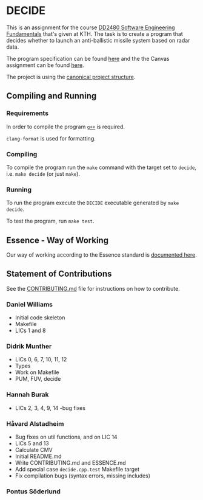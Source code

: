 # DECIDE

This is an assignment for the course [DD2480 Software Engineering Fundamentals](https://www.kth.se/student/kurser/kurs/DD2480?l=en) that's given at KTH. The task is to create a program that decides whether to launch an anti-ballistic missile system based on radar data.

The program specification can be found [here](./decide.pdf) and the the Canvas assignment can be found [here](https://canvas.kth.se/courses/37918/assignments/235345).

The project is using the [canonical project structure](https://www.open-std.org/jtc1/sc22/wg21/docs/papers/2018/p1204r0.html).

## Compiling and Running

### Requirements

In order to compile the program [`g++`](https://gcc.gnu.org/) is required.

`clang-format` is used for formatting.

### Compiling

To compile the program run the `make` command with the target set to `decide`, i.e. `make decide` (or just `make`).

### Running

To run the program execute the `DECIDE` executable generated by `make decide`.

To test the program, run `make test`.

## Essence - Way of Working

Our way of working according to the Essence standard is [documented here](./ESSENCE.md).

## Statement of Contributions

See the [CONTRIBUTING.md](./CONTRIBUTING.md) file for instructions on how to contribute.

### Daniel Williams
- Initial code skeleton
- Makefile
- LICs 1 and 8

### Didrik Munther
- LICs 0, 6, 7, 10, 11, 12
- Types
- Work on Makefile
- PUM, FUV, decide

### Hannah Burak
- LICs 2, 3, 4, 9, 14
-bug fixes

### Håvard Alstadheim
- Bug fixes on util functions, and on LIC 14
- LICs 5 and 13
- Calculate CMV
- Initial README.md
- Write CONTRIBUTING.md and ESSENCE.md
- Add special case `decide.cpp.test` Makefile target
- Fix compilation bugs (syntax errors, missing includes)

### Pontus Söderlund
